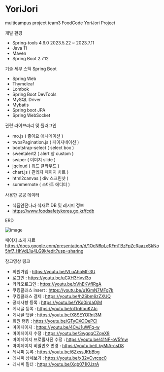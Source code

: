 # YoriJori
multicampus project team3 FoodCode YoriJori Project

개발 환경
- Spring-tools 4.6.0 2023.5.22 ~ 2023.7.11
- Java 11
- Maven
- Spring Boot 2.7.12

기술 세부 스택
Spring Boot
- Spring Web
- Thymeleaf
- Lombok
- Spring Boot DevTools
- MySQL Driver
- Mybatis
- Spring boot JPA
- Spring WebSocket

관련 라이브러리 및 플러그인 
- mo.js ( 좋아요 애니메이션 )
- twbsPagination.js ( 페이지네이션 )
- bootstrap-select ( select box )
- sweetalert2 ( alert 창 custom )
- swiper ( 이미지 slide )
- jqcloud ( 워드 클라우드 )
- chart.js ( 관리자 페이지 차트 )
- html2canvas ( div 스크린샷 )
- summernote ( 스마트 에디터 )

사용한 공공 데이터
- 식품안전나라 식재료 DB 및 레시피 정보
- https://www.foodsafetykorea.go.kr/fcdb 

ERD 

![image](https://github.com/sgustjd2/YoriJori/assets/49851554/c270b72e-1c13-425e-987c-1c0ae78a7910)

페이지 소개 자료
https://docs.google.com/presentation/d/1OcN6pLcRFmTBzFpZcRaazxSkNo5hf7_HhVdL1u4LG9k/edit?usp=sharing

참고영상 링크

- 회원가입 : https://youtu.be/VLuAhoMf-3U
- 로그인 : https://youtu.be/uCXH3HvvI3o
- 카카오로그인 : https://youtu.be/xVhEKVfIRgA
- 쿠킹클래스 insert : https://youtu.be/u1GmN7MFg7k
- 쿠킹클래스 결제 : https://youtu.be/h2Sbm6zZXUQ
- 공지사항 등록 : https://youtu.be/YKd0irdaOjM
- 게시글 등록 : https://youtu.be/oTlqhbuK7Jc
- 게시글 댓글 : https://youtu.be/X8SEYORnt3M
- 회원 랭킹 : https://youtu.be/GTyOXOOePCI
- 마이페이지 : https://youtu.be/4CvJ1uWFq-w
- 마이페이지 수정 : https://youtu.be/3wgqqCZqeX8
- 마이페이지 프로필사진 수정 : https://youtu.be/41NF-oV5fnw
- 마이페이지 비밀번호 변경 : https://youtu.be/LkyMiA-csD8
- 레시피 등록 : https://youtu.be/6ZxssJKbBbg
- 레시피 상세보기 : https://youtu.be/x32vCvrcqc0
- 레시피 필터 : https://youtu.be/Xqb071KUzrA



